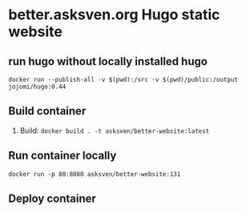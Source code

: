 # better.asksven.org Hugo static website

## run hugo without locally installed hugo

`docker run --publish-all -v $(pwd):/src -v $(pwd)/public:/output jojomi/hugo:0.44`

## Build container

1. Build: `docker build . -t asksven/better-website:latest`

## Run container locally

`docker run -p 80:8080 asksven/better-website:131`

## Deploy container

